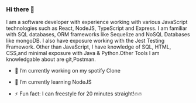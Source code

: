 ### Hi there 👋

I am a software developer with experience working with various JavaScript technologies such as React, NodeJS, TypeScript and Express. I am familiar with SQL databases, ORM frameworks like Sequelize and NoSQL Databases like mongoDB. I also have exposure working with the Jest Testing Framework.  Other than JavaScript, I have knowledge of SQL, HTML, CSS,and minimal exposure with Java & Python.Other Tools I am knowledgable about are git,Postman.



- 🔭 I’m currently working on my spotify Clone
- 🌱 I’m currently learning NodeJS

- ⚡ Fun fact: I can freestyle for 20 minutes straight!🔥🔥

